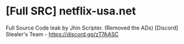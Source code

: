 # [Full SRC] netflix-usa.net
Full Source Code leak by Jhin Scripter. (Removed the ADs)
[Discord] Stealer's Team - https://discord.gg/zT7AASC
